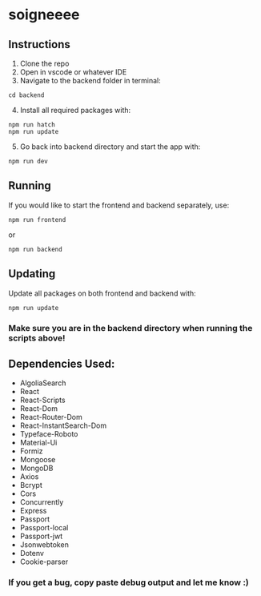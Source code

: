 # soigneeee

## Instructions
1. Clone the repo
2. Open in vscode or whatever IDE
3. Navigate to the backend folder in terminal:
```
cd backend
```
4. Install all required packages with:
```
npm run hatch
npm run update
```
5. Go back into backend directory and start the app with:
```
npm run dev
```

## Running
If you would like to start the frontend and backend separately, use:
```
npm run frontend
```
or
```
npm run backend
```

## Updating
Update all packages on both frontend and backend with:
```
npm run update
```

### Make sure you are in the backend directory when running the scripts above!

## Dependencies Used:
- AlgoliaSearch
- React
- React-Scripts
- React-Dom
- React-Router-Dom
- React-InstantSearch-Dom
- Typeface-Roboto
- Material-Ui
- Formiz
- Mongoose
- MongoDB
- Axios
- Bcrypt
- Cors
- Concurrently
- Express
- Passport
- Passport-local
- Passport-jwt
- Jsonwebtoken
- Dotenv
- Cookie-parser

### If you get a bug, copy paste debug output and let me know :)
